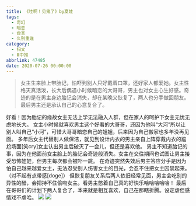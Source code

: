 ```yaml
---
title: 《哇啊！见鬼了》by夏娃
tags:
  - 奇幻
  - 暗恋
  - 台言
  - 久别重逢
category:
  - 扫文
  - Ⅲ中推
abbrlink: 47485
date: 2020-07-26 00:00:00
---
```

<meta name="referrer" content="no-referrer" />

> 女主生来脸上带胎记，怕吓到别人只好戴着口罩，还好家人都爱她。女主性格天真活泼，长大后偶遇小时候暗恋的大哥哥，男主也对女主心生好感。奇迹的是在男主身边胎记会消失，却在某晚又恢复了，两人也分手做回朋友。最后男主还是承认自己的心意复合了。

<!-- more -->


好看！因为胎记的缘故女主无法上学无法融入人群，但在家人的呵护下女主无忧无虑地长大。
女主小时候就喜欢男主这个好看的大哥哥，还因为他叫“大河”所以让别人叫自己“小河”，可惜大哥哥暗恋自己的姐姐，后来因为自己搬家也多年没再见面。
多年后女主代替别人做保洁，就见到设计内衣的男主亲自上阵穿戴内衣的尴尬场面[笑cry]女主认出男主后破灭了一会儿，但还是喜欢他。
男主不知道胎记的事，因为在他面前女主脸上的胎记会奇迹般消失。女主在交往期间也试图让男主接受恐怖娃娃，但男主每次都会被吓一跳。
在奇迹突然失效后男主答应分手是因为怕自己越来越爱女主，无法忍受别人伤害女主的目光，会忍不住把女主囚禁起来。（对不起有点带感[doge]）
但恢复朋友关系后两人依旧经常见面，男主会吃别的异性的醋，会把持不住偷吻女主。看男主憋着自己真的好快乐哈哈哈哈哈！
最后在哥哥们的计划下两人复合了，本来就是相互喜欢，自己在那瞎折腾。设定虐但感情戏不虐哈。
![](https://wx4.sinaimg.cn/mw690/0069kFhhgy1gh4mn49jucj30n01dswni.jpg)
![](https://wx3.sinaimg.cn/mw690/0069kFhhgy1gh4mn4v5dlj30n01dsn4d.jpg)